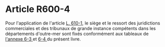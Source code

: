 # Article R600-4

Pour l'application de l'article <a href='/code-de-commerce/partie-legislative/livre-vi-des-difficultes-des-entreprises/l610-1.md' title='Code de commerce - art. L610-1 (V)'>L. 610-1</a>, le siège et le ressort des juridictions commerciales et des tribunaux de grande instance compétents dans les départements d'outre-mer sont fixés conformément aux tableaux de <a href='/affichCodeArticle.do?cidTexte=LEGITEXT000005634379&idArticle=LEGIARTI000006255362&dateTexte=&categorieLien=cid' title='Code de commerce - art. Annexe 6-3 (V)'>l'annexe 6-3 </a>et <a href='/affichCodeArticle.do?cidTexte=LEGITEXT000005634379&idArticle=LEGIARTI000006255363&dateTexte=&categorieLien=cid' title='Code de commerce - art. Annexe 6-4 (V)'>6-4 </a>du présent livre.